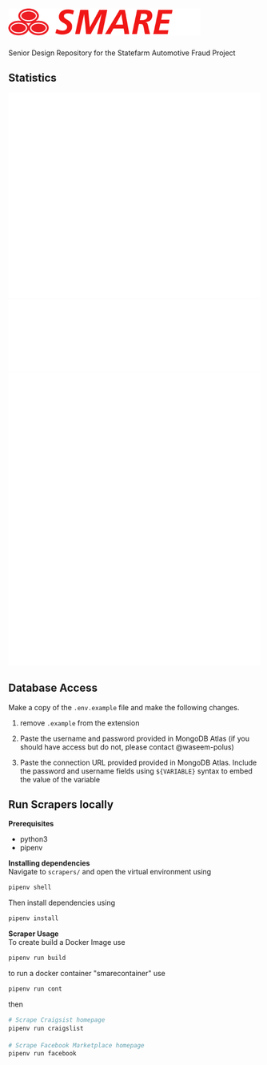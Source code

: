 # <img src="./frontend/public/logos/smare.png" alt="Statefarm SMARE" style="width:384px;"/>
Senior Design Repository for the Statefarm Automotive Fraud Project

## Statistics

![Metrics](/github-metrics.svg)
![Pagespeed](/metrics.plugin.pagespeed.svg)
![SMAREScreenShot](/metrics.plugin.screenshot.svg)

## Database Access

Make a copy of the ``.env.example`` file and make the following changes.

1. remove ``.example`` from the extension

2. Paste the username and password provided in MongoDB Atlas (if you should have access but do not, please contact @waseem-polus)
  
3. Paste the connection URL provided provided in MongoDB Atlas. Include the password and username fields using ``${VARIABLE}`` syntax to embed the value of the variable

## Run Scrapers locally
**Prerequisites**
- python3
- pipenv

**Installing dependencies**  
Navigate to ``scrapers/`` and open the virtual environment using
```bash
pipenv shell
```
Then install dependencies using
```bash
pipenv install
```

**Scraper Usage**  
To create build a Docker Image use
```bash
pipenv run build
```
to run a docker container "smarecontainer" use
```bash
pipenv run cont
```
then
```bash
# Scrape Craigsist homepage
pipenv run craigslist

# Scrape Facebook Marketplace homepage
pipenv run facebook
```
